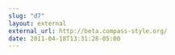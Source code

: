 ```yaml
---
slug: "d7"
layout: external
external_url: http://beta.compass-style.org/
date: 2011-04-18T13:31:28-05:00
---
```

